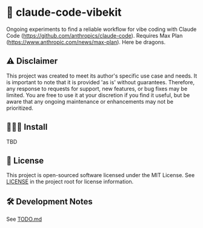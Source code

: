 # 📂 claude-code-vibekit

Ongoing experiments to find a reliable workflow for vibe coding with Claude Code (https://github.com/anthropics/claude-code). Requires Max Plan (https://www.anthropic.com/news/max-plan). Here be dragons.

## ⚠️ Disclaimer

This project was created to meet its author's specific use case and needs. It is important to note that it is provided 'as is' without guarantees. Therefore, any response to requests for support, new features, or bug fixes may be limited. You are free to use it at your discretion if you find it useful, but be aware that any ongoing maintenance or enhancements may not be prioritized.

## 👨🏻‍💻 Install

TBD

## 📜 License

This project is open-sourced software licensed under the MIT License. See [LICENSE](LICENSE) in the project root for license information.

## 🛠️ Development Notes

See [TODO.md](TODO.md)
